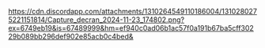 https://cdn.discordapp.com/attachments/1310264549110186004/1310280275221151814/Capture_decran_2024-11-23_174802.png?ex=6749eb19&is=67489999&hm=ef940c0ad06b1ac57f0a191b67ba5cff30229b089bb296def902e85acb0c4bed&
